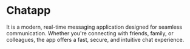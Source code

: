 # Chatapp
It is a modern, real-time messaging application designed for seamless communication. Whether you're connecting with friends, family, or colleagues, the app offers a fast, secure, and intuitive chat experience.
